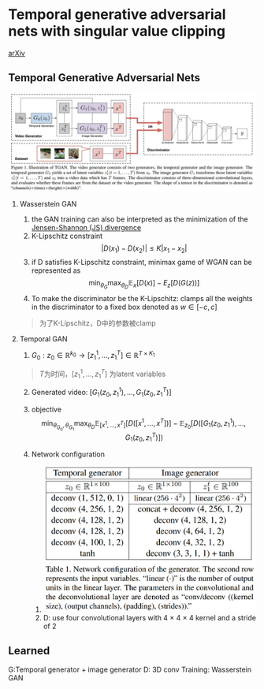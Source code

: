 # Temporal generative adversarial nets with singular value clipping
[arXiv](https://arxiv.org/abs/1611.06624)

## Temporal Generative Adversarial Nets
![TGAN](./.assets/TGAN.jpg)
1. Wasserstein GAN
   1. the GAN training can also be interpreted as the minimization of the [Jensen-Shannon (JS) divergence](https://en.wikipedia.org/wiki/Jensen%E2%80%93Shannon_divergence)
   2. K-Lipschitz constraint
   $$ |D(x_1)-D(x_2)|\le K|x_1-x_2| $$
   3. if D satisfies K-Lipschitz constraint, minimax game of WGAN can be represented as
   $$ \min_{\theta_G}\max_{\theta_D}\mathbb E_x[D(x)]-E_z[D(G(z))] $$
   4. To make the discriminator be the K-Lipschitz: clamps all the weights in the discriminator to a fixed box denoted as $w\in [-c, c]$
   > 为了K-Lipschitz，D中的参数被clamp

2. Temporal GAN
   1. $G_0: z_0\in \mathbb R^{k_0}\to [z_1^1,...,z_1^T]\in\mathbb R^{T\times K_1}$
   > $T$为时间，$[z_1^1,...,z_1^T]$ 为latent variables

   2. Generated video: $[G_1(z_0,z_1^1),...,G_1(z_0,z_1^T)]$

   3. objective
   $$ \min_{\theta_{G_0},\theta_{G_1}}\max_{\theta_{D}}\mathbb E_{[x^1,...,x^T]}[D([x^1,...,x^T])]-\mathbb E_{z_0}[D([G_1(z_0,z_1^1),...,G_1(z_0,z_1^T)])$$

   4. Network configuration
      1. ![TGAN2](./.assets/TGAN2.jpg)
      1. D: use four convolutional layers with 4 × 4 × 4 kernel and a stride of 2

## Learned
G:Temporal generator + image generator
D: 3D conv
Training: Wasserstein GAN
